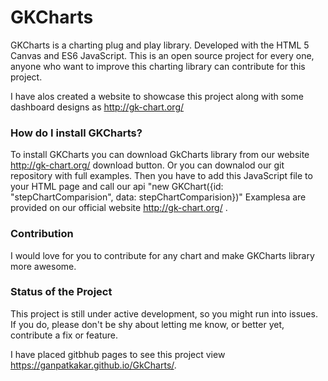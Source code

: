 # GKCharts
GKCharts is a charting plug and play library. Developed with the HTML 5 Canvas and ES6 JavaScript.
This is an open source project for every one, anyone who want to improve this charting library can contribute for this project.

I have alos created a website to showcase this project along with some dashboard designs as http://gk-chart.org/


### How do I install GKCharts?
To install GKCharts you can download GkCharts library from our website http://gk-chart.org/ download button.
Or you can downalod our git repository with full examples.
Then you have to add this JavaScript file to your HTML page and call our api
"new GKChart({id: "stepChartComparision", data: stepChartComparision})"
Examplesa are provided on our official website http://gk-chart.org/ .


### Contribution
I would love for you to contribute for any chart and make GKCharts library more awesome.


### Status of the Project
This project is still under active development, so you might run into issues. If you do, please don't be shy about letting me know, or better yet, contribute a fix or feature.


I have placed gitbhub pages to see this project view https://ganpatkakar.github.io/GkCharts/.
